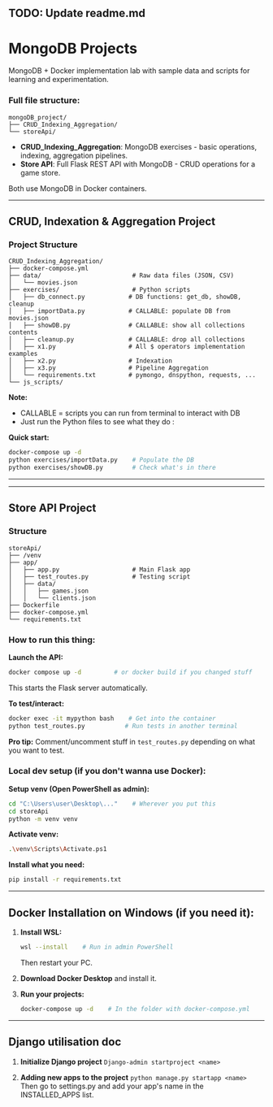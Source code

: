 
## TODO: Update readme.md

# MongoDB Projects

MongoDB + Docker implementation lab with sample data and scripts for learning and experimentation.

### Full file structure:
```
mongoDB_project/
├── CRUD_Indexing_Aggregation/
└── storeApi/
```
- **CRUD_Indexing_Aggregation**: MongoDB exercises - basic operations, indexing, aggregation pipelines.
- **Store API**: Full Flask REST API with MongoDB - CRUD operations for a game store.

Both use MongoDB in Docker containers.

---

## CRUD, Indexation & Aggregation Project

### Project Structure

```
CRUD_Indexing_Aggregation/
├── docker-compose.yml
├── data/                         # Raw data files (JSON, CSV)
│   └── movies.json
├── exercises/                    # Python scripts
│   ├── db_connect.py            # DB functions: get_db, showDB, cleanup
│   ├── importData.py            # CALLABLE: populate DB from movies.json
│   ├── showDB.py                # CALLABLE: show all collections contents
│   ├── cleanup.py               # CALLABLE: drop all collections
│   ├── x1.py                    # All $ operators implementation examples
│   ├── x2.py                    # Indexation
│   ├── x3.py                    # Pipeline Aggregation
│   └── requirements.txt         # pymongo, dnspython, requests, ...
└── js_scripts/
```

**Note:**  
- CALLABLE = scripts you can run from terminal to interact with DB  
- Just run the Python files to see what they do :

**Quick start:**
```bash
docker-compose up -d
python exercises/importData.py    # Populate the DB
python exercises/showDB.py        # Check what's in there
```

---
---

## Store API Project

### Structure

```
storeApi/
├── /venv
├── app/
│   ├── app.py                    # Main Flask app
│   ├── test_routes.py            # Testing script
│   ├── data/
│   │   ├── games.json
│   │   └── clients.json
├── Dockerfile
├── docker-compose.yml
└── requirements.txt
```

### How to run this thing:

**Launch the API:**
```bash
docker compose up -d         # or docker build if you changed stuff
```
This starts the Flask server automatically.

**To test/interact:**
```bash
docker exec -it mypython bash    # Get into the container
python test_routes.py           # Run tests in another terminal
```
**Pro tip:** Comment/uncomment stuff in `test_routes.py` depending on what you want to test.

### Local dev setup (if you don't wanna use Docker):

**Setup venv (Open PowerShell as admin):**
```bash
cd "C:\Users\user\Desktop\..."    # Wherever you put this
cd storeApi
python -m venv venv
```

**Activate venv:**
```bash
.\venv\Scripts\Activate.ps1
```

**Install what you need:**
```bash
pip install -r requirements.txt
```

---

## Docker Installation on Windows (if you need it):

1. **Install WSL:**
   ```bash
   wsl --install    # Run in admin PowerShell
   ```
   Then restart your PC.

2. **Download Docker Desktop** and install it.

3. **Run your projects:**
   ```bash
   docker-compose up -d    # In the folder with docker-compose.yml
   ```

---

## Django utilisation doc

1. **Initialize Django project**
   ```Django-admin startproject <name>```

2. **Adding new apps to the project**
   ```python manage.py startapp <name>```
   Then go to settings.py and add your app's name in the INSTALLED_APPS list.